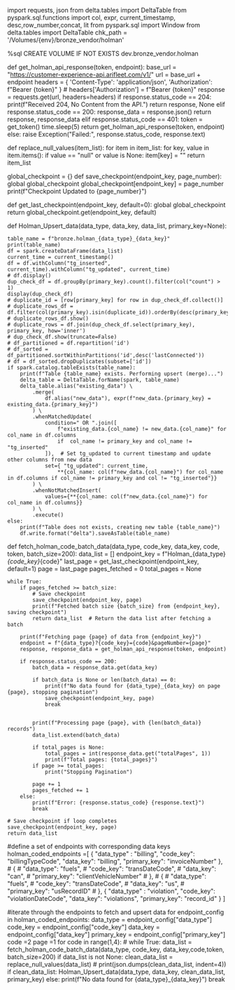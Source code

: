 import requests, json
from delta.tables import DeltaTable
from pyspark.sql.functions import col, expr, current_timestamp, desc,row_number,concat, lit
from pyspark.sql import Window
from delta.tables import DeltaTable
chk_path = '/Volumes/{env}/bronze_vendor/holman'


%sql
CREATE VOLUME IF NOT EXISTS dev.bronze_vendor.holman


def get_holman_api_response(token, endpoint):
    base_url = "https://customer-experience-api.arifleet.com/v1/"
    url = base_url + endpoint
    headers = {
        'Content-Type': 'application/json',
        'Authorization': f"Bearer {token}"
    }
    # headers['Authorization'] = f"Bearer {token}"
    response = requests.get(url, headers=headers)
    if response.status_code == 204:
        print(f"Received 204, No Content from the API.")
        return response, None
    elif response.status_code == 200:
        response_data = response.json()
        return response, response_data
    elif response.status_code == 401:
        token = get_token()
        time.sleep(5)
        return get_holman_api_response(token, endpoint)
    else:
        raise Exception("Failed:", response.status_code, response.text)


def replace_null_values(item_list):
    for item in item_list:
        for key, value in item.items():
            if value == "null" or value is None:
                item[key] = ""
    return item_list


global_checkpoint = {}
def save_checkpoint(endpoint_key, page_number):
    global global_checkpoint
    global_checkpoint[endpoint_key] = page_number
    print(f"Checkpoint Updated to {page_number}")


def get_last_checkpoint(endpoint_key, default=0):
    global global_checkpoint
    return global_checkpoint.get(endpoint_key, default)





def Holman_Upsert_data(data_type, data_key, data_list, primary_key=None):
    
    table_name = f"bronze.holman_{data_type}_{data_key}"
    print(table_name)
    df = spark.createDataFrame(data_list)
    current_time = current_timestamp()
    df = df.withColumn("tg_inserted", current_time).withColumn("tg_updated", current_time)
    # df.display()
    dup_check_df = df.groupBy(primary_key).count().filter(col("count") > 1)
    display(dup_check_df)
    # duplicate_id = [row[primary_key] for row in dup_check_df.collect()]
    # duplicate_rows_df = df.filter(col(primary_key).isin(duplicate_id)).orderBy(desc(primary_key))
    # duplicate_rows_df.show()
    # duplicate_rows = df.join(dup_check_df.select(primary_key), primary_key, how='inner')
    # dup_check_df.show(truncate=False)
    # df_partitioned = df.repartition('id')
    # df_sorted = df_partitioned.sortWithinPartitions('id',desc('lastConnected'))
    # df = df_sorted.dropDuplicates(subset=['id'])
    if spark.catalog.tableExists(table_name):
        print(f"Table {table_name} exists. Performing upsert (merge)...")
        delta_table = DeltaTable.forName(spark, table_name)
        delta_table.alias("existing_data") \
            .merge(
                df.alias("new_data"), expr(f"new_data.{primary_key} = existing_data.{primary_key}")
            ) \
            .whenMatchedUpdate(
                condition=" OR ".join([
                    f"existing_data.{col_name} != new_data.{col_name}" for col_name in df.columns 
                    if  col_name != primary_key and col_name != "tg_inserted"
                ]),  # Set tg_updated to current timestamp and update other columns from new data
                set={ "tg_updated": current_time, 
                    **{col_name: col(f"new_data.{col_name}") for col_name in df.columns if col_name != primary_key and col != "tg_inserted"}}
            ) \
            .whenNotMatchedInsert(
                values={**{col_name: col(f"new_data.{col_name}") for col_name in df.columns}}
            ) \
            .execute()
    else:
        print(f"Table does not exists, creating new table {table_name}")
        df.write.format("delta").saveAsTable(table_name)




def fetch_holman_code_batch_data(data_type, code_key, data_key, code, token, batch_size=200):
    data_list = []
    endpoint_key = f"Holman_{data_type}_{code_key}_{code}"
    last_page = get_last_checkpoint(endpoint_key, default=1)
    page = last_page
    pages_fetched = 0
    total_pages = None

    while True:
        if pages_fetched >= batch_size:
            # Save checkpoint
            save_checkpoint(endpoint_key, page)
            print(f"Fetched batch size {batch_size} from {endpoint_key}, saving checkpoint")
            return data_list  # Return the data list after fetching a batch
        
        print(f"Fetching page {page} of data from {endpoint_key}")
        endpoint = f"{data_type}?{code_key}={code}&pageNumber={page}"
        response, response_data = get_holman_api_response(token, endpoint)

        if response.status_code == 200:
            batch_data = response_data.get(data_key)

            if batch_data is None or len(batch_data) == 0:
                print(f"No data found for {data_type}_{data_key} on page {page}, stopping pagination")
                save_checkpoint(endpoint_key, page)
                break
                

            print(f"Processing page {page}, with {len(batch_data)} records")
            data_list.extend(batch_data)

            if total_pages is None:
                total_pages = int(response_data.get("totalPages", 1))
                print(f"Total pages: {total_pages}")
            if page >= total_pages:
                print("Stopping Pagination")

            page += 1
            pages_fetched += 1
        else:
            print(f"Error: {response.status_code} {response.text}")
            break

    # Save checkpoint if loop completes
    save_checkpoint(endpoint_key, page)
    return data_list


#define a set of endpoints with corresponding data keys
holman_coded_endpoints =[
    {
        "data_type" : "billing",
        "code_key": "billingTypeCode",
        "data_key": "billing",
        "primary_key": "invoiceNumber"
     },
    # {
    #     "data_type": "fuels",
    #     "code_key": "transDateCode",
    #     "data_key": "can",
    #     "primary_key": "clientVehicleNumber"
    # },
    # {
    #     "data_type": "fuels",
    #     "code_key": "transDateCode",
    #     "data_key": "us",
    #     "primary_key": "usRecordID"
    # },
    {
        "data_type" : "violation",
        "code_key": "violationDateCode",
        "data_key": "violations",
        "primary_key": "record_id"
    }
]
   

#iterate through the endpoints to fetch and upsert data
for endpoint_config in holman_coded_endpoints:
    data_type = endpoint_config["data_type"]
    code_key = endpoint_config["code_key"]
    data_key = endpoint_config["data_key"]
    primary_key = endpoint_config["primary_key"]
    code =2
    page =1
    for code in range(1,4):
    # while True:
        data_list = fetch_holman_code_batch_data(data_type, code_key, data_key,code,token, batch_size=200)
        if data_list is not None:
            clean_data_list = replace_null_values(data_list)
        # print(json.dumps(clean_data_list, indent=4))
            if clean_data_list:
                Holman_Upsert_data(data_type, data_key, clean_data_list, primary_key)
        else:
            print(f"No data found for {data_type}_{data_key}")
            break

